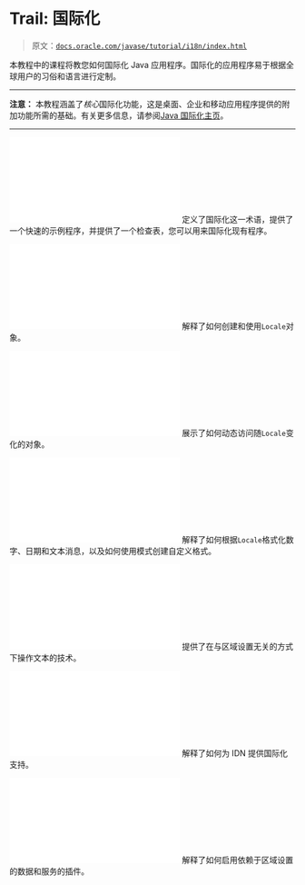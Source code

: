 # Trail: 国际化

> 原文：[`docs.oracle.com/javase/tutorial/i18n/index.html`](https://docs.oracle.com/javase/tutorial/i18n/index.html)

本教程中的课程将教您如何国际化 Java 应用程序。国际化的应用程序易于根据全球用户的习俗和语言进行定制。

* * *

**注意：** 本教程涵盖了*核心*国际化功能，这是桌面、企业和移动应用程序提供的附加功能所需的基础。有关更多信息，请参阅[Java 国际化主页](http://www.oracle.com/technetwork/java/javase/tech/intl-139810.html)。

* * *

![trail icon **介绍**](img/index.html) 定义了国际化这一术语，提供了一个快速的示例程序，并提供了一个检查表，您可以用来国际化现有程序。

![trail icon **设置区域设置**](img/index.html) 解释了如何创建和使用`Locale`对象。

![trail icon **隔离区域特定数据**](img/index.html) 展示了如何动态访问随`Locale`变化的对象。

![trail icon **格式化**](img/index.html) 解释了如何根据`Locale`格式化数字、日期和文本消息，以及如何使用模式创建自定义格式。

![trail icon **文本处理**](img/index.html) 提供了在与区域设置无关的方式下操作文本的技术。

![trail icon **网络资源的国际化**](img/index.html) 解释了如何为 IDN 提供国际化支持。

![trail icon **国际化服务提供商**](img/index.html) 解释了如何启用依赖于区域设置的数据和服务的插件。
